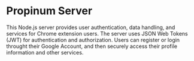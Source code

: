 # Propinum Server

This Node.js server provides user authentication, data handling, and services for Chrome extension users. The server uses JSON Web Tokens (JWT) for authentication and authorization. Users can register or login throught their Google Account, and then securely access their profile information and other services.
